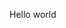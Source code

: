 <html>
<head>
<title>jovia-official</title>
<meta name="google-site-verification" content="vcFlIEfEt5MGDEjfLQvc0J2nyLrW2A42U-qtKu-GjZU" />
</head>
<body>
<p>Hello world</p>
</body>
</html>
